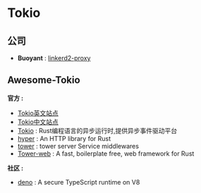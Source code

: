 # Tokio

## 公司

- **Buoyant** : [linkerd2-proxy](https://github.com/linkerd/linkerd2-proxy)

## Awesome-Tokio

**官方 :**

- [Tokio英文站点](https://tokio.rs/)
- [Tokio中文站点](https://tokio-zh.github.io/)
- [Tokio](https://github.com/tokio.rs/tokio) : Rust编程语言的异步运行时,提供异步事件驱动平台
- [hyper](https://github.com/hyperium/hyper) : An HTTP library for Rust
- [tower](https://github.com/tower-rs) : tower server Service middlewares
- [Tower-web](https://github.com/Tokio/Tokio-web) : A fast, boilerplate free, web framework for Rust

**社区 :**

- [deno](https://github.com/denoland/deno) : A secure TypeScript runtime on V8
